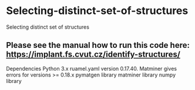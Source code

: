 # Selecting-distinct-set-of-structures
Selecting distinct set of structures
## Please see the manual how to run this code here: https://implant.fs.cvut.cz/identify-structures/
Dependencies
Python 3.x
ruamel.yaml version 0.17.40. Matminer gives errors for versions >= 0.18.x 
pymatgen library
matminer library
numpy library
